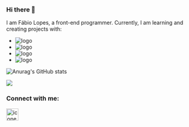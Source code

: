 ### Hi there 👋

I am Fábio Lopes, a front-end programmer. Currently, I am learning and creating projects with:

- <img src="https://img.shields.io/badge/HTML5-E34F26?style=for-the-badge&logo=html5&logoColor=white" alt="logo"/>
- <img src="https://img.shields.io/badge/CSS3-1572B6?style=for-the-badge&logo=css3&logoColor=white" alt="logo"/>
- <img src="https://img.shields.io/badge/JavaScript-323330?style=for-the-badge&logo=javascript&logoColor=F7DF1E" alt="logo"/>
- <img src="https://img.shields.io/badge/Python-14354C?style=for-the-badge&logo=python&logoColor=white" alt="logo"/>

![Anurag's GitHub stats](https://github-readme-stats.vercel.app/api?username=fabiodev-minas&show_icons=true&theme=transparent)



![](https://komarev.com/ghpvc/?username=fabiodev-minas)

### Connect with me:
<a href="https://www.instagram.com/fabioo_lopessp?igsh=MXFmOHBqcGhicTdrbQ=="/>
<img align="left" alt="icone do instagram" width="32px" src="https://cdn.jsdelivr.net/npm/simple-icons@v3/icons/instagram.svg" />

